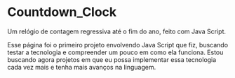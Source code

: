 # Countdown_Clock
Um relógio de contagem regressiva até o fim do ano, feito com Java Script.

Esse página foi o primeiro projeto envolvendo Java Script que fiz, buscando testar a tecnologia e compreender um pouco em como ela funciona. Estou buscando agora projetos em que eu possa implementar essa tecnologia
cada vez mais e tenha mais avanços na linguagem.
